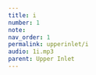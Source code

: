 ```yaml
---
title: i
number: 1
note: 
nav_order: 1
permalink: upperinlet/i
audio: 1i.mp3
parent: Upper Inlet
---
```

